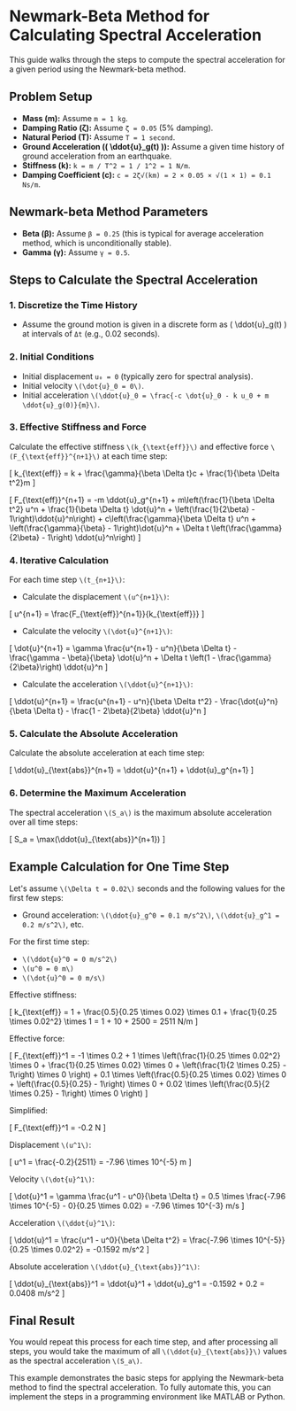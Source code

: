 # Newmark-Beta Method for Calculating Spectral Acceleration

This guide walks through the steps to compute the spectral acceleration for a given period using the Newmark-beta method.

## Problem Setup
- **Mass (m):** Assume `m = 1 kg`.
- **Damping Ratio (ζ):** Assume `ζ = 0.05` (5% damping).
- **Natural Period (T):** Assume `T = 1 second`.
- **Ground Acceleration (\( \ddot{u}_g(t) \)):** Assume a given time history of ground acceleration from an earthquake.
- **Stiffness (k):** `k = m / T^2 = 1 / 1^2 = 1 N/m`.
- **Damping Coefficient (c):** `c = 2ζ√(km) = 2 × 0.05 × √(1 × 1) = 0.1 Ns/m`.

## Newmark-beta Method Parameters
- **Beta (β):** Assume `β = 0.25` (this is typical for average acceleration method, which is unconditionally stable).
- **Gamma (γ):** Assume `γ = 0.5`.

## Steps to Calculate the Spectral Acceleration

### 1. Discretize the Time History
- Assume the ground motion is given in a discrete form as \( \ddot{u}_g(t) \) at intervals of `Δt` (e.g., 0.02 seconds).

### 2. Initial Conditions
- Initial displacement `u₀ = 0` (typically zero for spectral analysis).
- Initial velocity `\(\dot{u}_0 = 0\)`.
- Initial acceleration `\(\ddot{u}_0 = \frac{-c \dot{u}_0 - k u_0 + m \ddot{u}_g(0)}{m}\)`.

### 3. Effective Stiffness and Force
Calculate the effective stiffness `\(k_{\text{eff}}\)` and effective force `\(F_{\text{eff}}^{n+1}\)` at each time step:

\[
k_{\text{eff}} = k + \frac{\gamma}{\beta \Delta t}c + \frac{1}{\beta \Delta t^2}m
\]

\[
F_{\text{eff}}^{n+1} = -m \ddot{u}_g^{n+1} + m\left(\frac{1}{\beta \Delta t^2} u^n + \frac{1}{\beta \Delta t} \dot{u}^n + \left(\frac{1}{2\beta} - 1\right)\ddot{u}^n\right) + c\left(\frac{\gamma}{\beta \Delta t} u^n + \left(\frac{\gamma}{\beta} - 1\right)\dot{u}^n + \Delta t \left(\frac{\gamma}{2\beta} - 1\right) \ddot{u}^n\right)
\]

### 4. Iterative Calculation
For each time step `\(t_{n+1}\)`:
- Calculate the displacement `\(u^{n+1}\)`:

\[
u^{n+1} = \frac{F_{\text{eff}}^{n+1}}{k_{\text{eff}}}
\]

- Calculate the velocity `\(\dot{u}^{n+1}\)`:

\[
\dot{u}^{n+1} = \gamma \frac{u^{n+1} - u^n}{\beta \Delta t} - \frac{\gamma - \beta}{\beta} \dot{u}^n + \Delta t \left(1 - \frac{\gamma}{2\beta}\right) \ddot{u}^n
\]

- Calculate the acceleration `\(\ddot{u}^{n+1}\)`:

\[
\ddot{u}^{n+1} = \frac{u^{n+1} - u^n}{\beta \Delta t^2} - \frac{\dot{u}^n}{\beta \Delta t} - \frac{1 - 2\beta}{2\beta} \ddot{u}^n
\]

### 5. Calculate the Absolute Acceleration
Calculate the absolute acceleration at each time step:

\[
\ddot{u}_{\text{abs}}^{n+1} = \ddot{u}^{n+1} + \ddot{u}_g^{n+1}
\]

### 6. Determine the Maximum Acceleration
The spectral acceleration `\(S_a\)` is the maximum absolute acceleration over all time steps:

\[
S_a = \max(\ddot{u}_{\text{abs}}^{n+1})
\]

## Example Calculation for One Time Step
Let's assume `\(\Delta t = 0.02\)` seconds and the following values for the first few steps:

- Ground acceleration: `\(\ddot{u}_g^0 = 0.1 m/s^2\)`, `\(\ddot{u}_g^1 = 0.2 m/s^2\)`, etc.

For the first time step:

- `\(\ddot{u}^0 = 0 m/s^2\)`
- `\(u^0 = 0 m\)`
- `\(\dot{u}^0 = 0 m/s\)`

Effective stiffness:

\[
k_{\text{eff}} = 1 + \frac{0.5}{0.25 \times 0.02} \times 0.1 + \frac{1}{0.25 \times 0.02^2} \times 1 = 1 + 10 + 2500 = 2511 N/m
\]

Effective force:

\[
F_{\text{eff}}^1 = -1 \times 0.2 + 1 \times \left(\frac{1}{0.25 \times 0.02^2} \times 0 + \frac{1}{0.25 \times 0.02} \times 0 + \left(\frac{1}{2 \times 0.25} - 1\right) \times 0 \right) + 0.1 \times \left(\frac{0.5}{0.25 \times 0.02} \times 0 + \left(\frac{0.5}{0.25} - 1\right) \times 0 + 0.02 \times \left(\frac{0.5}{2 \times 0.25} - 1\right) \times 0 \right)
\]

Simplified:

\[
F_{\text{eff}}^1 = -0.2 N
\]

Displacement `\(u^1\)`:

\[
u^1 = \frac{-0.2}{2511} = -7.96 \times 10^{-5} m
\]

Velocity `\(\dot{u}^1\)`:

\[
\dot{u}^1 = \gamma \frac{u^1 - u^0}{\beta \Delta t} = 0.5 \times \frac{-7.96 \times 10^{-5} - 0}{0.25 \times 0.02} = -7.96 \times 10^{-3} m/s
\]

Acceleration `\(\ddot{u}^1\)`:

\[
\ddot{u}^1 = \frac{u^1 - u^0}{\beta \Delta t^2} = \frac{-7.96 \times 10^{-5}}{0.25 \times 0.02^2} = -0.1592 m/s^2
\]

Absolute acceleration `\(\ddot{u}_{\text{abs}}^1\)`:

\[
\ddot{u}_{\text{abs}}^1 = \ddot{u}^1 + \ddot{u}_g^1 = -0.1592 + 0.2 = 0.0408 m/s^2
\]

## Final Result
You would repeat this process for each time step, and after processing all steps, you would take the maximum of all `\(\ddot{u}_{\text{abs}}\)` values as the spectral acceleration `\(S_a\)`.

This example demonstrates the basic steps for applying the Newmark-beta method to find the spectral acceleration. To fully automate this, you can implement the steps in a programming environment like MATLAB or Python.
